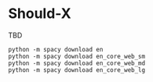 # Should-X

TBD




```
python -m spacy download en
python -m spacy download en_core_web_sm
python -m spacy download en_core_web_md
python -m spacy download en_core_web_lg
```